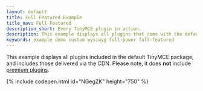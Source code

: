 ```yaml
---
layout: default
title: Full Featured Example
title_nav: Full Featured
description_short: Every TinyMCE plugin in action.
description: This example displays all plugins that come with the default TinyMCE package.
keywords: example demo custom wysiwyg full-power full-featured
---
```


This example displays all plugins included in the default TinyMCE package, and includes those delivered via the CDN. Please note, it does **not** include [premium plugins](/pricing/#demo-enterprise).

{% include codepen.html id="NGegZK" height="750" %}
